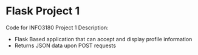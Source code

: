 # Flask Project 1
Code for INFO3180 Project 1
Description:
- Flask Based application that can accept and display profile information
- Returns JSON data upon POST requests
